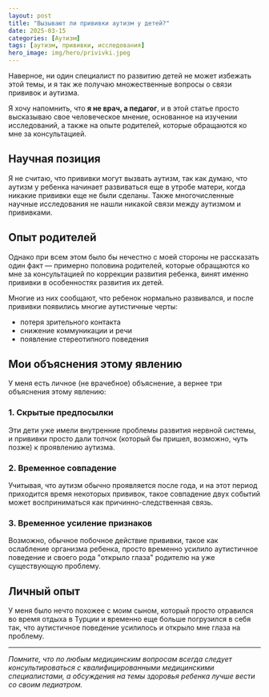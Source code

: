 ```yaml
---
layout: post
title: "Вызывают ли прививки аутизм у детей?"
date: 2025-03-15
categories: [Аутизм]
tags: [аутизм, прививки, исследования]
hero_image: img/hero/privivki.jpeg
---
```


Наверное, ни один специалист по развитию детей не может избежать этой темы, и я так же получаю множественные вопросы о связи прививок и аутизма. 

Я хочу напомнить, что **я не врач, а педагог**, и в этой статье просто высказываю свое человеческое мнение, основанное на изучении исследований, а также на опыте родителей, которые обращаются ко мне за консультацией.

## Научная позиция

Я не считаю, что прививки могут вызвать аутизм, так как думаю, что аутизм у ребенка начинает развиваться еще в утробе матери, когда никакие прививки еще не были сделаны. Также многочисленные научные исследования не нашли никакой связи между аутизмом и прививками.

## Опыт родителей

Однако при всем этом было бы нечестно с моей стороны не рассказать один факт — примерно половина родителей, которые обращаются ко мне за консультацией по коррекции развития ребенка, винят именно прививки в особенностях развития их детей. 

Многие из них сообщают, что ребенок нормально развивался, и после прививки появились многие аутистичные черты:
- потеря зрительного контакта
- снижение коммуникации и речи
- появление стереотипного поведения

## Мои объяснения этому явлению

У меня есть личное (не врачебное) объяснение, а вернее три объяснения этому явлению:

### 1. Скрытые предпосылки

Эти дети уже имели внутренние проблемы развития нервной системы, и прививки просто дали толчок (который бы пришел, возможно, чуть позже) к проявлению аутизма.

### 2. Временное совпадение

Учитывая, что аутизм обычно проявляется после года, и на этот период приходится время некоторых прививок, такое совпадение двух событий может восприниматься как причинно-следственная связь.

### 3. Временное усиление признаков

Возможно, обычное побочное действие прививки, такое как ослабление организма ребенка, просто временно усилило аутистичное поведение и своего рода "открыло глаза" родителю на уже существующую проблему.

## Личный опыт

У меня было нечто похожее с моим сыном, который просто отравился во время отдыха в Турции и временно еще больше погрузился в себя так, что аутистичное поведение усилилось и открыло мне глаза на проблему.

---

*Помните, что по любым медицинским вопросам всегда следует консультироваться с квалифицированными медицинскими специалистами, а обсуждения на темы здоровья ребенка лучше вести со своим педиатром.* 